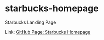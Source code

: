 # starbucks-homepage
Starbucks Landing Page

Link: [GitHub Page: Starbucks Homepage](https://anoshaahmed.github.io/starbucks-homepage/)
